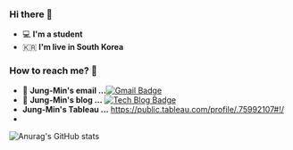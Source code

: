 ### Hi there 👋
 - 💻   **I'm a student**
 - 🇰🇷  **I'm live in South Korea**

### How to reach me? 🤔
- 📮  **Jung-Min's email ...**[![Gmail Badge](https://img.shields.io/badge/Gmail-d14836?style=flat-square&logo=Gmail&logoColor=white&link=mailto:kjmin0807@gmail.com)](mailto:kjmin0807@gmail.com)
- 📒  **Jung-Min's blog ...** [![Tech Blog Badge](http://img.shields.io/badge/-Tech%20blog-black?style=flat-square&logo=blogger&logoColor=white&link=https://kjm94.github.io/)](https://kjm94.github.io/)
- **Jung-Min's Tableau ...** https://public.tableau.com/profile/.75992107#!/
- 

![Anurag's GitHub stats](https://github-readme-stats.vercel.app/api?username=kjm94&show_icons=true&theme=cobalt)
